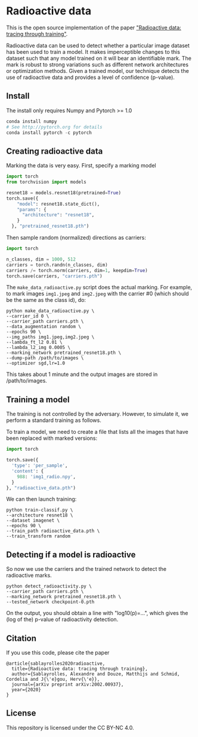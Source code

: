 # Radioactive data

This is the open source implementation of the paper ["Radioactive data: tracing through training"](https://arxiv.org/abs/2002.00937).

Radioactive data can be used to detect whether a particular image dataset has been used to train a model. 
It makes imperceptible changes to this dataset such that any model trained on it will bear an identifiable mark. The mark is robust to strong variations such as different network architectures or optimization methods. Given a trained model, our technique detects the use of radioactive data and provides a level of confidence (p-value). 

## Install

The install only requires Numpy and Pytorch >= 1.0
```python
conda install numpy
# See http://pytorch.org for details
conda install pytorch -c pytorch
```

## Creating radioactive data

Marking the data is very easy.
First, specify a marking model
```python
import torch
from torchvision import models

resnet18 = models.resnet18(pretrained=True)
torch.save({
    "model": resnet18.state_dict(),
    "params": {
      "architecture": "resnet18",
    }
  }, "pretrained_resnet18.pth")

```

Then sample random (normalized) directions as carriers:
```python
import torch

n_classes, dim = 1000, 512
carriers = torch.randn(n_classes, dim)
carriers /= torch.norm(carriers, dim=1, keepdim=True)
torch.save(carriers, "carriers.pth")
```

The `make_data_radioactive.py` script does the actual marking.
For example, to mark images `img1.jpeg` and `img2.jpeg` with the carrier #0 (which should be the same as the class id), do:
```
python make_data_radioactive.py \
--carrier_id 0 \
--carrier_path carriers.pth \
--data_augmentation random \
--epochs 90 \
--img_paths img1.jpeg,img2.jpeg \
--lambda_ft_l2 0.01 \
--lambda_l2_img 0.0005 \
--marking_network pretrained_resnet18.pth \
--dump-path /path/to/images \
--optimizer sgd,lr=1.0
```

This takes about 1 minute and the output images are stored in /path/to/images.


## Training a model

The training is not controlled by the adversary. 
However, to simulate it, we perform a standard training as follows.

To train a model, we need to create a file that lists all the images that have been replaced with marked versions:

```python
import torch

torch.save({
  'type': 'per_sample',
  'content': {
    988: 'img1_radio.npy',
  }
}, "radioactive_data.pth")
```

We can then launch training:
```
python train-classif.py \
--architecture resnet18 \
--dataset imagenet \
--epochs 90 \
--train_path radioactive_data.pth \
--train_transform random
```

## Detecting if a model is radioactive

So now we use the carriers and the trained network to detect the radioactive marks.

```
python detect_radioactivity.py \
--carrier_path carriers.pth \
--marking_network pretrained_resnet18.pth \
--tested_network checkpoint-0.pth
```

On the output, you should obtain a line with "log10(p)=...", which gives the (log of the) p-value of radioactivity detection. 

## Citation

If you use this code, please cite the paper

```
@article{sablayrolles2020radioactive,
  title={Radioactive data: tracing through training},
  author={Sablayrolles, Alexandre and Douze, Matthijs and Schmid, Cordelia and J{\'e}gou, Herv{\'e}},
  journal={arXiv preprint arXiv:2002.00937},
  year={2020}
}
```


## License

This repository is licensed under the CC BY-NC 4.0.
